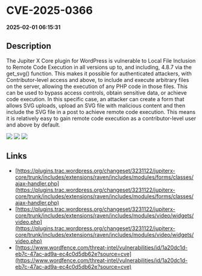 # CVE-2025-0366

**2025-02-01 06:15:31**

## Description
The Jupiter X Core plugin for WordPress is vulnerable to Local File Inclusion to Remote Code Execution in all versions up to, and including, 4.8.7 via the get_svg() function. This makes it possible for authenticated attackers, with Contributor-level access and above, to include and execute arbitrary files on the server, allowing the execution of any PHP code in those files. This can be used to bypass access controls, obtain sensitive data, or achieve code execution. In this specific case,  an attacker can create a form that allows SVG uploads, upload an SVG file with malicious content and then include the SVG file in a post to achieve remote code execution. This means it is relatively easy to gain remote code execution as a contributor-level user and above by default.

![](https://img.shields.io/static/v1?label=Score&message=8.8&color=red)
![](https://img.shields.io/static/v1?label=Severity&message=HIGH&color=red)
![](https://img.shields.io/static/v1?label=CWE&message=RFI&color=green)

## Links
- [https://plugins.trac.wordpress.org/changeset/3231122/jupiterx-core/trunk/includes/extensions/raven/includes/modules/forms/classes/ajax-handler.php](https://plugins.trac.wordpress.org/changeset/3231122/jupiterx-core/trunk/includes/extensions/raven/includes/modules/forms/classes/ajax-handler.php)
- [https://plugins.trac.wordpress.org/changeset/3231122/jupiterx-core/trunk/includes/extensions/raven/includes/modules/video/widgets/video.php](https://plugins.trac.wordpress.org/changeset/3231122/jupiterx-core/trunk/includes/extensions/raven/includes/modules/video/widgets/video.php)
- [https://www.wordfence.com/threat-intel/vulnerabilities/id/1a20dc1d-eb7c-47ac-ad9a-ec4c0d5db62e?source=cve](https://www.wordfence.com/threat-intel/vulnerabilities/id/1a20dc1d-eb7c-47ac-ad9a-ec4c0d5db62e?source=cve)
